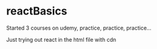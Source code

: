 # reactBasics
Started 3 courses on udemy, practice, practice, practice...


Just trying out react in the html file with cdn
